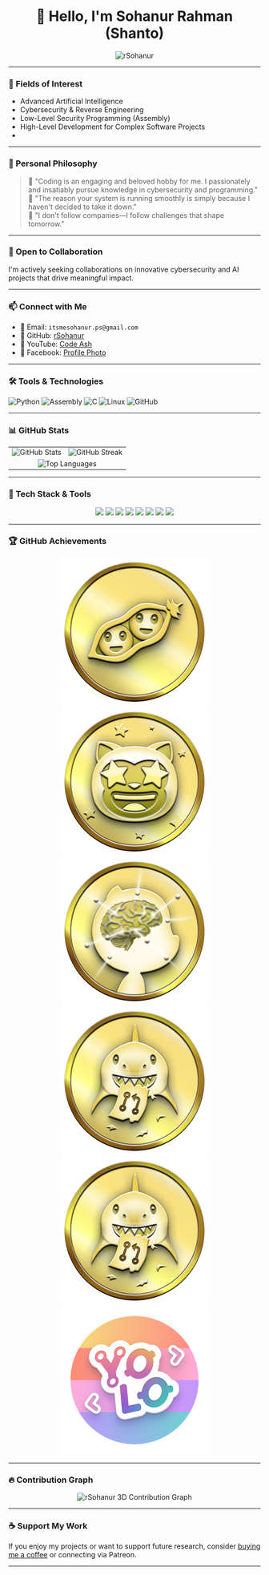 <h1 align="center">👋 Hello, I'm Sohanur Rahman (Shanto)</h1>

<p align="center">
  <img src="https://komarev.com/ghpvc/?username=rSohanur&label=Profile%20views&color=0e75b6&style=flat" alt="rSohanur" />
</p>


---

### 🧠 Fields of Interest
- Advanced Artificial Intelligence  
- Cybersecurity & Reverse Engineering  
- Low-Level Security Programming (Assembly)  
- High-Level Development for Complex Software Projects
- 

---

### 🎤 Personal Philosophy
> 💬 "Coding is an engaging and beloved hobby for me. I passionately and insatiably pursue knowledge in cybersecurity and programming."  
> 💬 "The reason your system is running smoothly is simply because I haven't decided to take it down."  
> 💬 "I don't follow companies—I follow challenges that shape tomorrow."


---

### 💼 Open to Collaboration
I'm actively seeking collaborations on innovative cybersecurity and AI projects that drive meaningful impact.

---

### 📫 Connect with Me
- 📧 Email: `itsmesohanur.ps@gmail.com`  
- 🧠 GitHub: [rSohanur](https://github.com/rSohanur)  
- 🎥 YouTube: [Code Ash](https://www.youtube.com/@SOHANURJOD)
- 💬 Facebook: [Profile Photo](https://www.facebook.com/itsmeSohanur)

---

### 🛠️ Tools & Technologies
![Python](https://img.shields.io/badge/Python-3776AB?style=for-the-badge&logo=python&logoColor=white)
![Assembly](https://img.shields.io/badge/Assembly-525252?style=for-the-badge)
![C](https://img.shields.io/badge/C-00599C?style=for-the-badge&logo=c&logoColor=white)
![Linux](https://img.shields.io/badge/Linux-FCC624?style=for-the-badge&logo=linux&logoColor=black)
![GitHub](https://img.shields.io/badge/GitHub-181717?style=for-the-badge&logo=github&logoColor=white)

---

### 📊 GitHub Stats

<div align="center">
  <table>
    <tr>
      <td>
        <img src="https://github-readme-stats.vercel.app/api?username=rSohanur&show_icons=true&theme=radical&hide=issues&count_private=true" alt="GitHub Stats" />
      </td>
      <td>
        <img src="https://github-readme-streak-stats.herokuapp.com/?user=rSohanur&theme=radical" alt="GitHub Streak" />
      </td>
    </tr>
    <tr>
      <td colspan="2" align="center">
        <img src="https://github-readme-stats.vercel.app/api/top-langs/?username=rSohanur&layout=compact&theme=radical&langs_count=8" alt="Top Languages" />
      </td>
    </tr>
  </table>
</div>

---

### 🧰 Tech Stack & Tools

<p align="center">
  <img src="https://img.shields.io/badge/Python-3776AB?style=for-the-badge&logo=python&logoColor=white" />
  <img src="https://img.shields.io/badge/C++-00599C?style=for-the-badge&logo=c%2B%2B&logoColor=white" />
  <img src="https://img.shields.io/badge/Next.js-000000?style=for-the-badge&logo=next.js&logoColor=white" />
  <img src="https://img.shields.io/badge/Assembly-525252?style=for-the-badge" />
  <img src="https://img.shields.io/badge/Linux-FCC624?style=for-the-badge&logo=linux&logoColor=black" />
  <img src="https://img.shields.io/badge/GitHub-181717?style=for-the-badge&logo=github&logoColor=white" />
  <img src="https://img.shields.io/badge/Bash-4EAA25?style=for-the-badge&logo=gnubash&logoColor=white" />
  <img src="https://img.shields.io/badge/VSCode-007ACC?style=for-the-badge&logo=visual-studio-code&logoColor=white" />
</p>

---

### 🏆 GitHub Achievements

<p align="center">
  <img src="https://github.com/Schweinepriester/github-profile-achievements/raw/main/images/tiers/pair-extraordinaire-gold.png" />
  <img src="https://github.com/Schweinepriester/github-profile-achievements/raw/main/images/tiers/starstruck-gold.png" />
  <img src="https://github.com/Schweinepriester/github-profile-achievements/raw/main/images/tiers/galaxy-brain-gold.png" />
  <img src="https://github.com/Schweinepriester/github-profile-achievements/raw/main/images/tiers/pull-shark-gold.png" />
  <img src="https://github.com/Schweinepriester/github-profile-achievements/raw/main/images/tiers/pull-shark-gold.png" />
  <img src="https://github.com/Schweinepriester/github-profile-achievements/raw/main/images/yolo-default.png" />
</p>

---

### 🔥 Contribution Graph

<p align="center">
  <img src="https://github.com/rSohanur/rSohanur/blob/main/profile-3d-contrib/profile-night-rainbow.svg" alt="rSohanur 3D Contribution Graph" />
</p>


---

### ☕ Support My Work
If you enjoy my projects or want to support future research, consider [buying me a coffee](buymeacoffee.com/alexshanto) or connecting via Patreon.

---

